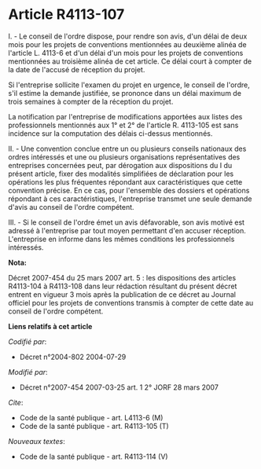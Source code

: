 # Article R4113-107

I. - Le conseil de l'ordre dispose, pour rendre son avis, d'un délai de deux mois pour les projets de conventions mentionnées
au deuxième alinéa de l'article L. 4113-6 et d'un délai d'un mois pour les projets de conventions mentionnées au troisième
alinéa de cet article. Ce délai court à compter de la date de l'accusé de réception du projet.

Si l'entreprise sollicite l'examen du projet en urgence, le conseil de l'ordre, s'il estime la demande justifiée, se prononce
dans un délai maximum de trois semaines à compter de la réception du projet.

La notification par l'entreprise de modifications apportées aux listes des professionnels mentionnés aux 1° et 2° de
l'article R. 4113-105 est sans incidence sur la computation des délais ci-dessus mentionnés.

II. - Une convention conclue entre un ou plusieurs conseils nationaux des ordres intéressés et une ou plusieurs organisations
représentatives des entreprises concernées peut, par dérogation aux dispositions du I du présent article, fixer des modalités
simplifiées de déclaration pour les opérations les plus fréquentes répondant aux caractéristiques que cette convention
précise. En ce cas, pour l'ensemble des dossiers et opérations répondant à ces caractéristiques, l'entreprise transmet une
seule demande d'avis au conseil de l'ordre compétent.

III. - Si le conseil de l'ordre émet un avis défavorable, son avis motivé est adressé à l'entreprise par tout moyen
permettant d'en accuser réception. L'entreprise en informe dans les mêmes conditions les professionnels intéressés.

**Nota:**

Décret 2007-454 du 25 mars 2007 art. 5 : les dispositions des articles R4113-104 à R4113-108 dans leur rédaction résultant du
présent décret entrent en vigueur 3 mois après la publication de ce décret au Journal officiel pour les projets de
conventions transmis à compter de cette date au conseil de l'ordre compétent.

**Liens relatifs à cet article**

_Codifié par_:

  - Décret n°2004-802 2004-07-29

_Modifié par_:

  - Décret n°2007-454 2007-03-25 art. 1 2° JORF 28 mars 2007

_Cite_:

  - Code de la santé publique - art. L4113-6 (M)
  - Code de la santé publique - art. R4113-105 (T)

_Nouveaux textes_:

  - Code de la santé publique - art. R4113-114 (V)
